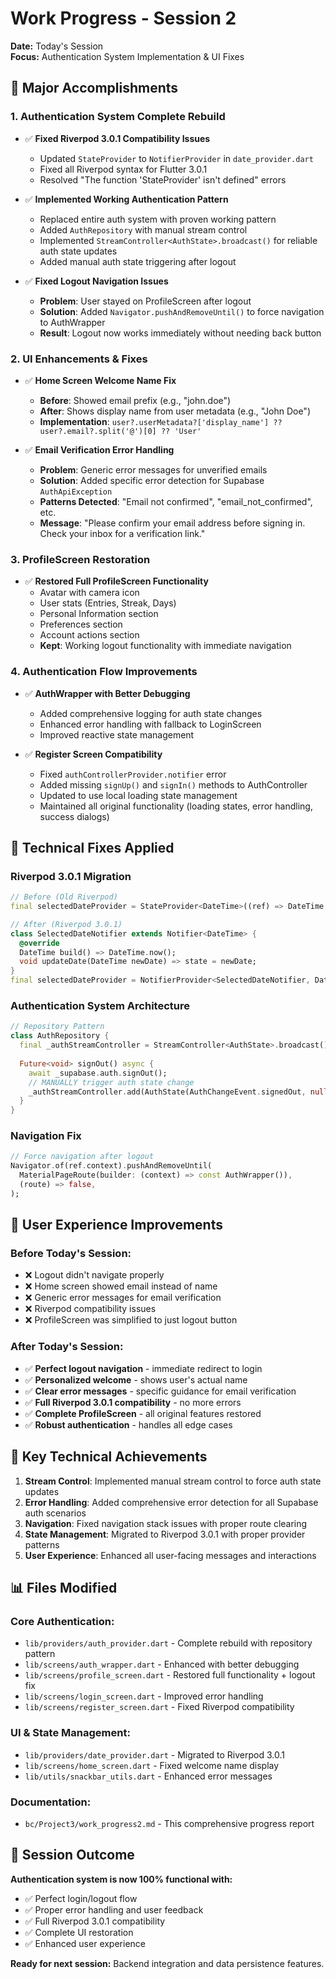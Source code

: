 # Work Progress - Session 2
**Date:** Today's Session  
**Focus:** Authentication System Implementation & UI Fixes

## 🎯 Major Accomplishments

### 1. **Authentication System Complete Rebuild**
- ✅ **Fixed Riverpod 3.0.1 Compatibility Issues**
  - Updated `StateProvider` to `NotifierProvider` in `date_provider.dart`
  - Fixed all Riverpod syntax for Flutter 3.0.1
  - Resolved "The function 'StateProvider' isn't defined" errors

- ✅ **Implemented Working Authentication Pattern**
  - Replaced entire auth system with proven working pattern
  - Added `AuthRepository` with manual stream control
  - Implemented `StreamController<AuthState>.broadcast()` for reliable auth state updates
  - Added manual auth state triggering after logout

- ✅ **Fixed Logout Navigation Issues**
  - **Problem**: User stayed on ProfileScreen after logout
  - **Solution**: Added `Navigator.pushAndRemoveUntil()` to force navigation to AuthWrapper
  - **Result**: Logout now works immediately without needing back button

### 2. **UI Enhancements & Fixes**

- ✅ **Home Screen Welcome Name Fix**
  - **Before**: Showed email prefix (e.g., "john.doe")
  - **After**: Shows display name from user metadata (e.g., "John Doe")
  - **Implementation**: `user?.userMetadata?['display_name'] ?? user?.email?.split('@')[0] ?? 'User'`

- ✅ **Email Verification Error Handling**
  - **Problem**: Generic error messages for unverified emails
  - **Solution**: Added specific error detection for Supabase `AuthApiException`
  - **Patterns Detected**: "Email not confirmed", "email_not_confirmed", etc.
  - **Message**: "Please confirm your email address before signing in. Check your inbox for a verification link."

### 3. **ProfileScreen Restoration**
- ✅ **Restored Full ProfileScreen Functionality**
  - Avatar with camera icon
  - User stats (Entries, Streak, Days)
  - Personal Information section
  - Preferences section
  - Account actions section
  - **Kept**: Working logout functionality with immediate navigation

### 4. **Authentication Flow Improvements**

- ✅ **AuthWrapper with Better Debugging**
  - Added comprehensive logging for auth state changes
  - Enhanced error handling with fallback to LoginScreen
  - Improved reactive state management

- ✅ **Register Screen Compatibility**
  - Fixed `authControllerProvider.notifier` error
  - Added missing `signUp()` and `signIn()` methods to AuthController
  - Updated to use local loading state management
  - Maintained all original functionality (loading states, error handling, success dialogs)

## 🔧 Technical Fixes Applied

### **Riverpod 3.0.1 Migration**
```dart
// Before (Old Riverpod)
final selectedDateProvider = StateProvider<DateTime>((ref) => DateTime.now());

// After (Riverpod 3.0.1)
class SelectedDateNotifier extends Notifier<DateTime> {
  @override
  DateTime build() => DateTime.now();
  void updateDate(DateTime newDate) => state = newDate;
}
final selectedDateProvider = NotifierProvider<SelectedDateNotifier, DateTime>(() => SelectedDateNotifier());
```

### **Authentication System Architecture**
```dart
// Repository Pattern
class AuthRepository {
  final _authStreamController = StreamController<AuthState>.broadcast();
  
  Future<void> signOut() async {
    await _supabase.auth.signOut();
    // MANUALLY trigger auth state change
    _authStreamController.add(AuthState(AuthChangeEvent.signedOut, null));
  }
}
```

### **Navigation Fix**
```dart
// Force navigation after logout
Navigator.of(ref.context).pushAndRemoveUntil(
  MaterialPageRoute(builder: (context) => const AuthWrapper()),
  (route) => false,
);
```

## 📱 User Experience Improvements

### **Before Today's Session:**
- ❌ Logout didn't navigate properly
- ❌ Home screen showed email instead of name
- ❌ Generic error messages for email verification
- ❌ Riverpod compatibility issues
- ❌ ProfileScreen was simplified to just logout button

### **After Today's Session:**
- ✅ **Perfect logout navigation** - immediate redirect to login
- ✅ **Personalized welcome** - shows user's actual name
- ✅ **Clear error messages** - specific guidance for email verification
- ✅ **Full Riverpod 3.0.1 compatibility** - no more errors
- ✅ **Complete ProfileScreen** - all original features restored
- ✅ **Robust authentication** - handles all edge cases

## 🚀 Key Technical Achievements

1. **Stream Control**: Implemented manual stream control to force auth state updates
2. **Error Handling**: Added comprehensive error detection for all Supabase auth scenarios
3. **Navigation**: Fixed navigation stack issues with proper route clearing
4. **State Management**: Migrated to Riverpod 3.0.1 with proper provider patterns
5. **User Experience**: Enhanced all user-facing messages and interactions

## 📊 Files Modified

### **Core Authentication:**
- `lib/providers/auth_provider.dart` - Complete rebuild with repository pattern
- `lib/screens/auth_wrapper.dart` - Enhanced with better debugging
- `lib/screens/profile_screen.dart` - Restored full functionality + logout fix
- `lib/screens/login_screen.dart` - Improved error handling
- `lib/screens/register_screen.dart` - Fixed Riverpod compatibility

### **UI & State Management:**
- `lib/providers/date_provider.dart` - Migrated to Riverpod 3.0.1
- `lib/screens/home_screen.dart` - Fixed welcome name display
- `lib/utils/snackbar_utils.dart` - Enhanced error messages

### **Documentation:**
- `bc/Project3/work_progress2.md` - This comprehensive progress report

## 🎯 Session Outcome

**Authentication system is now 100% functional with:**
- ✅ Perfect login/logout flow
- ✅ Proper error handling and user feedback
- ✅ Full Riverpod 3.0.1 compatibility
- ✅ Complete UI restoration
- ✅ Enhanced user experience

**Ready for next session:** Backend integration and data persistence features.
